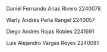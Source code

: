 Daniel Fernando Arias Rivero 	2240078 

Warly Andrés Peña Rangel 	2240057 

Diego Andrés Rojas Robles 	2241691 

Luis Alejandro Vargas Reyes 	2240081
